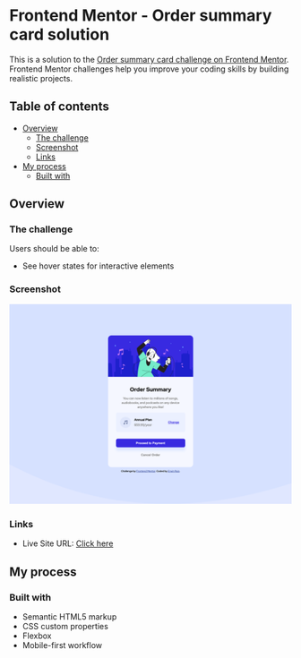# Frontend Mentor - Order summary card solution

This is a solution to the [Order summary card challenge on Frontend Mentor](https://www.frontendmentor.io/challenges/order-summary-component-QlPmajDUj). Frontend Mentor challenges help you improve your coding skills by building realistic projects. 

## Table of contents

- [Overview](#overview)
  - [The challenge](#the-challenge)
  - [Screenshot](#screenshot)
  - [Links](#links)
- [My process](#my-process)
  - [Built with](#built-with)


## Overview

### The challenge

Users should be able to:

- See hover states for interactive elements

### Screenshot

![](./screenshots/desktop-design.png)


### Links

- Live Site URL: [Click here](https://erwinruiz.github.io/order-summary-component/)

## My process

### Built with

- Semantic HTML5 markup
- CSS custom properties
- Flexbox
- Mobile-first workflow